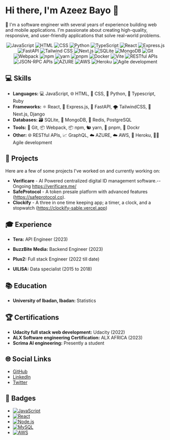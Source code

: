 # Hi there, I'm Azeez Bayo 👋

🚀 I'm a software engineer with several years of experience building web and mobile applications. I'm passionate about creating high-quality, responsive, and user-friendly applications that solve real-world problems.

<div align = "center">
  
![JavaScript](https://img.shields.io/badge/-JavaScript-F7DF1E?style=flat-square&logo=javascript&logoColor=white)
![HTML](https://img.shields.io/badge/-HTML-E34F26?style=flat-square&logo=html5&logoColor=white)
![CSS](https://img.shields.io/badge/-CSS-1572B6?style=flat-square&logo=css3&logoColor=white)
![Python](https://img.shields.io/badge/-Python-3776AB?style=flat-square&logo=python&logoColor=white)
![TypeScript](https://img.shields.io/badge/-TypeScript-007ACC?style=flat-square&logo=typescript&logoColor=white)
![React](https://img.shields.io/badge/-React-61DAFB?style=flat-square&logo=react&logoColor=white)
![Express.js](https://img.shields.io/badge/-Express.js-000000?style=flat-square&logo=express&logoColor=white)
![FastAPI](https://img.shields.io/badge/-FastAPI-009688?style=flat-square&logo=fastapi&logoColor=white)
![Tailwind CSS](https://img.shields.io/badge/-Tailwind%20CSS-38B2AC?style=flat-square&logo=tailwind-css&logoColor=white)
![Next.js](https://img.shields.io/badge/-Next.js-000000?style=flat-square&logo=next.js&logoColor=white)
![SQLite](https://img.shields.io/badge/-SQLite-003B57?style=flat-square&logo=sqlite&logoColor=white)
![MongoDB](https://img.shields.io/badge/-MongoDB-47A248?style=flat-square&logo=mongodb&logoColor=white)
![Git](https://img.shields.io/badge/-Git-F05032?style=flat-square&logo=git&logoColor=white)
![Webpack](https://img.shields.io/badge/-Webpack-8DD6F9?style=flat-square&logo=webpack&logoColor=white)
![npm](https://img.shields.io/badge/-npm-CB3837?style=flat-square&logo=npm&logoColor=white)
![yarn](https://img.shields.io/badge/-yarn-2C8EBB?style=flat-square&logo=yarn&logoColor=white)
![pnpm](https://img.shields.io/badge/-pnpm-3EAF7C?style=flat-square&logo=pnpm&logoColor=white)
![Docker](https://img.shields.io/badge/-Docker-2496ED?style=flat-square&logo=docker&logoColor=white)
![Vite](https://img.shields.io/badge/-Vite-646CFF?style=flat-square&logo=vite&logoColor=white)
![RESTful APIs](https://img.shields.io/badge/-RESTful%20APIs-FF5733?style=flat-square&logoColor=white)
![JSON-RPC APIs](https://img.shields.io/badge/-JSON--RPC%20APIs-FF5733?style=flat-square&logoColor=white)
![AZURE](https://img.shields.io/badge/-AZURE-0089D6?style=flat-square&logo=microsoft-azure&logoColor=white)
![AWS](https://img.shields.io/badge/-AWS-232F3E?style=flat-square&logo=amazon-aws&logoColor=white)
![Heroku](https://img.shields.io/badge/-Heroku-430098?style=flat-square&logo=heroku&logoColor=white)
![Agile development](https://img.shields.io/badge/-Agile%20development-2C2D72?style=flat-square&logoColor=white)
  
</div>



## 💻 Skills

- **Languages:** 💻 JavaScript, 🌐 HTML, 🎨 CSS, 🐍 Python, 💼 Typescript, Ruby
- **Frameworks:** ⚛️ React, 🚀 Express.js, 🐍 FastAPI, 🌪️ TailwindCSS, 🔺 Next.js, Django 
- **Databases:** 🗃️ SQLite, 🍃 MongoDB, 🚀 Redis, PostgreSQL
- **Tools:** 🐙 Git, 📦 Webpack, 📦 npm, 🐿️ yarn, 🌱 pnpm, 🐳 Dockr
- **Other:** 🌐 RESTful APIs, 📈 GraphQL, ☁️ AZURE, ☁️ AWS, 🚀 Heroku, 🏃‍♀️ Agile development 

## 🔨 Projects

Here are a few of some projects I've worked on and currently working on:
- **Verificare** - AI Powered centralized digital ID management software.--Ongoing https://verificare.me/
- **SafeProtocol** - A token presale platform with advanced features (https://safeprotocol.co).
- **Clockify** - A three in one time keeping app; a timer, a clock, and a stopwatch (https://clockify-sable.vercel.app)

## 🎓 Experience

- **Tera:** API Engineer (2023)
<!--     - Description of responsibilities and achievements. -->
- **BuzzBite Media:** Backend Engineer (2023)
<!--     - Description of responsibilities and achievements. -->
- **Plus2:** Full stack Engineer (2022 till date)
<!--     - Description of responsibilities and achievements. -->
- **UILISA:** Data specialist (2015 to 2018)
	

## 📚 Education

- **University of Ibadan, Ibadan:** Statistics
<!-- - **University Name:** Degree Name (Graduation Year) -->

## 🏆 Certifications

- **Udacity full stack web development:** Udacity (2022)
- **ALX Software engineering Certification:** ALX AFRICA (2023)
- **Scrima AI engineering:** Presently a student


## 🌐 Social Links

- [GitHub](https://github.com/AzeezBayo)
- [LinkedIn](https://www.linkedin.com/in/azeezbayo)
- [Twitter](https://twitter.com/RealAzeezBayo)

## 🔖 Badges

- [![JavaScript](https://img.shields.io/badge/-JavaScript-F7DF1E?style=flat-square&logo=javascript&logoColor=black)](https://www.javascript.com/)
- [![React](https://img.shields.io/badge/-React-61DAFB?style=flat-square&logo=react&logoColor=white)](https://reactjs.org/)
- [![Node.js](https://img.shields.io/badge/-Node.js-339933?style=flat-square&logo=node.js&logoColor=white)](https://nodejs.org/)
- [![MySQL](https://img.shields.io/badge/-MySQL-4479A1?style=flat-square&logo=mysql&logoColor=white)](https://www.mysql.com/)
- [![AWS](https://img.shields.io/badge/-AWS-232F3E?style=flat-square&logo=amazon-aws&logoColor=white)](https://aws.amazon.com/)
